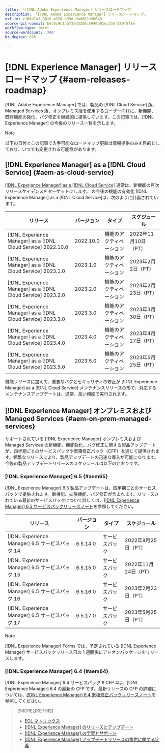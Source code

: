 ```yaml
---
title: 「[!DNL Adobe Experience Manager] リリースロードマップ」
description: 「[!DNL Adobe Experience Manager] リリースロードマップ」
exl-id: c106d7a1-8810-4328-b99d-dad862a50640
source-git-commit: b6c0c9c1ab739d32d6c8946b01dc33ef189f5f8e
workflow-type: tm+mt
source-wordcount: '346'
ht-degree: 80%

---
```


# [!DNL Experience Manager] リリースロードマップ {#aem-releases-roadmap}

[!DNL Adobe Experience Manager] では、製品の [!DNL Cloud Service] 版、Managed Services 版、オンプレミス版を使用するユーザー向けに、新機能、既存機能の強化、バグ修正を継続的に提供しています。この記事では、[!DNL Experience Manager] の今後のリリース一覧を示します。

>[!NOTE]
>
>以下の日付とこの記事で入手可能なロードマップ更新は情報提供のみを目的としており、いつでも変更される可能性があります。

## [!DNL Experience Manager] as a [!DNL Cloud Service] {#aem-as-cloud-service}

[[!DNL Experience Manager] as a [!DNL Cloud Service]](https://experienceleague.adobe.com/docs/experience-manager-cloud-service/release-notes/home.html?lang=ja) 通常は、新機能の月次リリースケイデンスをターゲットにします。 の今後の機能の有効化 [!DNL Experience Manager] as a [!DNL Cloud Service]は、次のように計画されています。

| リリース | バージョン | タイプ | スケジュール |
|---|---|---|---|
| [!DNL Experience Manager] as a [!DNL Cloud Service] 2022.10.0 | 2022.10.0 | 機能のアクティベーション | 2022年11月10日（PT） |
| [!DNL Experience Manager] as a [!DNL Cloud Service] 2023.1.0 | 2023.1.0 | 機能のアクティベーション | 2023年2月2日（PT） |
| [!DNL Experience Manager] as a [!DNL Cloud Service] 2023.2.0 | 2023.2.0 | 機能のアクティベーション | 2023年2月23日（PT） |
| [!DNL Experience Manager] as a [!DNL Cloud Service] 2023.3.0 | 2023.3.0 | 機能のアクティベーション | 2023年3月30日（PT） |
| [!DNL Experience Manager] as a [!DNL Cloud Service] 2023.4.0 | 2023.4.0 | 機能のアクティベーション | 2023年4月27日（PT） |
| [!DNL Experience Manager] as a [!DNL Cloud Service] 2023.5.0 | 2023.5.0 | 機能のアクティベーション | 2023年5月25日（PT） |

機能リリースに加えて、重要なバグとセキュリティの修正が [!DNL Experience Manager] as a [!DNL Cloud Service] メンテナンスリリースの形で、対応するメンテナンスアップデートは、通常、高い頻度で実行されます。

## [!DNL Experience Manager] オンプレミスおよび Managed Services {#aem-on-prem-managed-services}

サポートされている [!DNL Experience Manager] オンプレミスおよび Managed Services の新機能、機能強化、バグ修正に関する製品アップデートが、四半期ごとのサービスパックや累積修正パック（CFP）を通じて提供されます。頻繁なリリースにより、製品アップデートの迅速な導入が可能になります。今後の製品アップデートリリースのスケジュールは以下のとおりです。

### [!DNL Experience Manager] 6.5 {#aem65}

[!DNL Experience Manager] 6.5 製品アップデートは、四半期ごとのサービスパックで提供されます。新機能、拡張機能、バグ修正が含まれます。リリースされている最新のサービスパックについて詳しくは、[[!DNL Experience Manager] 6.5 サービスパックリリースノート](https://experienceleague.adobe.com/docs/experience-manager-65/release-notes/release-notes.html?lang=ja)を参照してください。

| リリース | バージョン | タイプ | スケジュール |
|---|---|---|---|
| [!DNL Experience Manager] 6.5 サービスパック 14 | 6.5.14.0 | サービスパック | 2022年8月25日（PT） |
| [!DNL Experience Manager] 6.5 サービスパック 15 | 6.5.15.0 | サービスパック | 2022年11月24日（PT） |
| [!DNL Experience Manager] 6.5 サービスパック 16 | 6.5.16.0 | サービスパック | 2023年2月23日（PT） |
| [!DNL Experience Manager] 6.5 サービスパック 17 | 6.5.17.0 | サービスパック | 2023年5月25日（PT） |

>[!NOTE]
>
>[!DNL Experience Manager] Forms では、予定されている [!DNL Experience Manager] サービスパックリリース日の 1 週間後にアドオンパッケージをリリースします。

### [!DNL Experience Manager] 6.4 {#aem64}

[!DNL Experience Manager] 6.4 サービスパック 8 CFP 4は、[!DNL Experience Manager] 6.4 の最新の CFP です。最新リリースの CFP の詳細については、[[!DNL Experience Manager] 6.4 累積修正パックリリースノート](https://experienceleague.adobe.com/docs/experience-manager-64/release-notes/cfp-release-notes.html?lang=ja)を参照してください。

>[!MORELIKETHIS]
>
>* [EOL マトリックス](https://helpx.adobe.com/jp/support/programs/eol-matrix.html)
>* [[!DNL Experience Manager] のリリースとアップデート](https://helpx.adobe.com/jp/experience-manager/aem-releases-updates.html)
>* [[!DNL Experience Manager]  の学習とサポート](https://experienceleague.adobe.com/docs/experience-manager-cloud-service.html?lang=ja)
>* [[!DNL Experience Manager] アップデートリリースの提供に関する定義](/help/update-release-vehicle-definitions.md)

